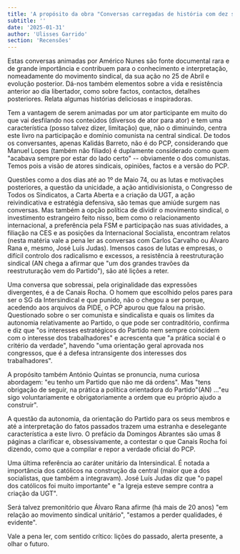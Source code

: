 ```yaml
---
title: 'A propósito da obra "Conversas carregadas de história com dez sindicalistas de Abril", de Américo Nunes'
subtitle: ''
date: '2025-01-31'
author: 'Ulisses Garrido'
section: 'Recensões'
---
```


Estas conversas animadas por Américo Nunes são fonte documental rara e
de grande importância e contribuem para o conhecimento e interpretação,
nomeadamente do movimento sindical, da sua ação no 25 de Abril e
evolução posterior. Dá-nos também elementos sobre a vida e resistência
anterior ao dia libertador, como sobre factos, contactos, detalhes
posteriores. Relata algumas histórias deliciosas e inspiradoras.

Tem a vantagem de serem animadas por um ator participante em muito do
que vai desfilando nos conteúdos (diversos de ator para ator) e tem uma
característica (posso talvez dizer, limitação) que, não o diminuindo,
centra este livro na participação e domínio comunista na central
sindical. De todos os conversantes, apenas Kalidás Barreto, não é do
PCP, considerando que Manuel Lopes (também não filiado) é duplamente
considerado como quem "acabava sempre por estar do lado certo" --
obviamente o dos comunistas. Temos pois a visão de atores sindicais,
opiniões, factos e a versão do PCP.

Questões como a dos dias até ao 1º de Maio 74, ou as lutas e motivações
posteriores, a questão da unicidade, a ação antidivisionista, o
Congresso de Todos os Sindicatos, a Carta Aberta e a criação da UGT, a
ação reivindicativa e estratégia defensiva, são temas que amiúde surgem
nas conversas. Mas também a opção política de dividir o movimento
sindical, o investimento estrangeiro feito nisso, bem como o
relacionamento internacional, a preferência pela FSM e participação nas
suas atividades, a filiação na CES e as posições da Internacional
Socialista, encontram relatos (nesta matéria vale a pena ler as
conversas com Carlos Carvalho ou Álvaro Rana e, mesmo, José Luís Judas).
Imensos casos de lutas e empresas, o difícil controlo dos radicalismo e
excessos, a resistência à reestruturação sindical (AN chega a afirmar
que "um dos grandes travões da reestruturação vem do Partido"), são até
lições a reter.

Uma conversa que sobressai, pela originalidade das expressões
divergentes, é a de Canais Rocha. O homem que escolhido pelos pares para
ser o SG da Intersindical e que punido, não o chegou a ser porque,
acedendo aos arquivos da PIDE, o PCP apurou que falou na prisão.
Questionado sobre o ser comunista e sindicalista e quais os limites da
autonomia relativamente ao Partido, o que pode ser contraditório,
confirma e diz que "os interesses estratégicos do Partido nem sempre
coincidem com o interesse dos trabalhadores" e acrescenta que "a prática
social é o critério da verdade", havendo "uma orientação geral aprovada
nos congressos, que é a defesa intransigente dos interesses dos
trabalhadores".

A propósito também António Quintas se pronuncia, numa curiosa abordagem:
"eu tenho um Partido que não me dá ordens". Mas "tens obrigação de
seguir, na prática a política orientadora do Partido"(AN) ..."eu sigo
voluntariamente e obrigatoriamente a ordem que eu próprio ajudo a
construir".

A questão da autonomia, da orientação do Partido para os seus membros e
até a interpretação do fatos passados trazem uma estranha e deselegante
característica a este livro. O prefácio da Domingos Abrantes são umas 8
páginas a clarificar e, obsessivamente, a contestar o que Canais Rocha
foi dizendo, como que a compilar e repor a verdade oficial do PCP.

Uma última referência ao caráter unitário da Intersindical. É notada a
importância dos católicos na construção da central (maior que a dos
socialistas, que também a integravam). José Luís Judas diz que "o papel
dos católicos foi muito importante" e "a Igreja esteve sempre contra a
criação da UGT".

Será talvez premonitório que Álvaro Rana afirme (há mais de 20 anos) "em
relação ao movimento sindical unitário", "estamos a perder qualidades, é
evidente".

Vale a pena ler, com sentido crítico: lições do passado, alerta
presente, a olhar o futuro.
